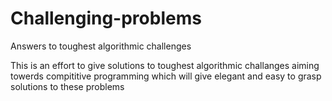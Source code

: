 # Challenging-problems
Answers to toughest algorithmic challenges

This is an effort to give solutions to toughest algorithmic challanges 
aiming towerds compititive programming which will give elegant and 
easy to grasp solutions to these problems
